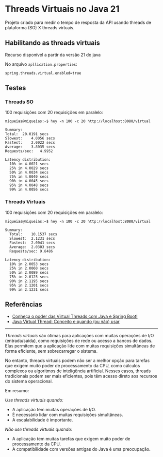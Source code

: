 # Threads Virtuais no Java 21
Projeto criado para medir o tempo de resposta da API usando threads de plataforma (SO) X threads virtuais.

## Habilitando as threads virtuais
Recurso disponível a partir da versão 21 do java

No arquivo `apllication.properties`:
```
spring.threads.virtual.enabled=true
```

## Testes
### Threads SO
100 requisições com 20 requisições em paralelo:

```
miqueias@miqueias:~$ hey -n 100 -c 20 http://localhost:8080/virtual

Summary:
Total:	20.0191 secs
Slowest:	4.0056 secs
Fastest:	2.0022 secs
Average:	3.8035 secs
Requests/sec:	4.9952

Latency distribution:
  10% in 4.0021 secs
  25% in 4.0029 secs
  50% in 4.0034 secs
  75% in 4.0040 secs
  90% in 4.0045 secs
  95% in 4.0048 secs
  99% in 4.0056 secs
```

### Threads Virtuais
100 requisições com 20 requisições em paralelo:

```
miqueias@miqueias:~$ hey -n 100 -c 20 http://localhost:8080/virtual

Summary:
  Total:	10.1537 secs
  Slowest:	2.1231 secs
  Fastest:	2.0041 secs
  Average:	2.0303 secs
  Requests/sec:	9.8486

Latency distribution:
  10% in 2.0053 secs
  25% in 2.0060 secs
  50% in 2.0089 secs
  75% in 2.0123 secs
  90% in 2.1195 secs
  95% in 2.1201 secs
  99% in 2.1231 secs
```

## Referências
- [Conheça o poder das Virtual Threads com Java e Spring Boot!](https://www.youtube.com/watch?v=a8gMokxIt4Q)
- [Java Virtual Thread: Conceito e quando (ou não) usar](https://medium.com/@boschtechbr/java-virtual-thread-conceito-e-quando-ou-n%C3%A3o-usar-7c56238e951d)

---
_Threads virtuais_ são ótimas para aplicações com muitas operações de I/O (entrada/saída), como requisições de rede ou acesso a bancos de dados. Elas permitem que a aplicação lide com muitas requisições simultâneas de forma eficiente, sem sobrecarregar o sistema.

No entanto, threads virtuais podem não ser a melhor opção para tarefas que exigem muito poder de processamento da CPU, como cálculos complexos ou algoritmos de inteligência artificial. Nesses casos, threads tradicionais podem ser mais eficientes, pois têm acesso direto aos recursos do sistema operacional.

Em resumo:

*Use threads virtuais quando:*

- A aplicação tem muitas operações de I/O.
- É necessário lidar com muitas requisições simultâneas.
- A escalabilidade é importante.

*Não use threads virtuais quando:*

- A aplicação tem muitas tarefas que exigem muito poder de processamento da CPU.
- A compatibilidade com versões antigas do Java é uma preocupação.
